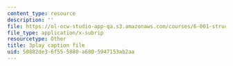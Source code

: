 ```yaml
---
content_type: resource
description: ''
file: https://ol-ocw-studio-app-qa.s3.amazonaws.com/courses/6-001-structure-and-interpretation-of-computer-programs-spring-2005/50882de36f555880a6805947153ab2aa_eJeMOEiHv8c.vtt
file_type: application/x-subrip
resourcetype: Other
title: 3play caption file
uid: 50882de3-6f55-5880-a680-5947153ab2aa
---
```

